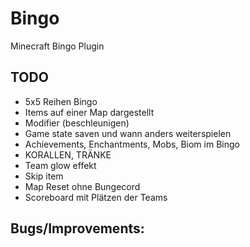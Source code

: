 # Bingo
Minecraft Bingo Plugin

## TODO

- 5x5 Reihen Bingo
- Items auf einer Map dargestellt
- Modifier (beschleunigen)
- Game state saven und wann anders weiterspielen
- Achievements, Enchantments, Mobs, Biom im Bingo
- KORALLEN, TRÄNKE
- Team glow effekt
- Skip item
- Map Reset ohne Bungecord
- Scoreboard mit Plätzen der Teams 

## Bugs/Improvements:
